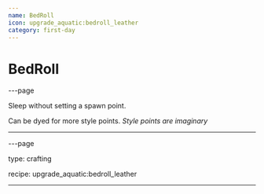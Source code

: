 ```yaml
---
name: BedRoll
icon: upgrade_aquatic:bedroll_leather
category: first-day
---
```


# BedRoll

---page

Sleep without setting a spawn point.

Can be dyed for more style points. *Style points are imaginary*

---

---page

type: crafting

recipe:  upgrade_aquatic:bedroll_leather

---



